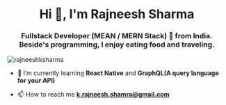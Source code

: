 <h1 align="center">Hi 👋, I'm Rajneesh Sharma</h1>
<h3 align="center">Fullstack Developer (MEAN / MERN Stack) 🚀 from India. Beside's programming, I enjoy eating food and traveling.</h3> 


<p align="left"> <img src="https://komarev.com/ghpvc/?username=rajneeshksharma" alt="rajneeshksharma" /> </p>

- 🌱 I’m currently learning **React Native** and **GraphQL(A query language for your API)**

- 📫 How to reach me **k.rajneesh.shamra@gmail.com**
